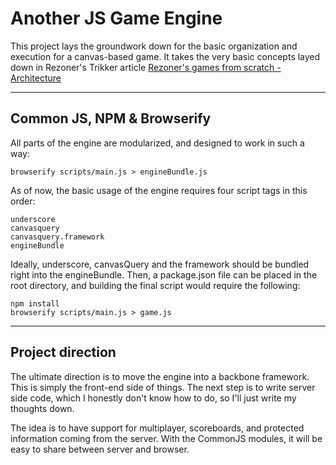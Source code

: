 Another JS Game Engine
======================

This project lays the groundwork down for the basic organization
and execution for a canvas-based game. It takes the very basic concepts
layed down in Rezoner's Trikker article
[Rezoner's games from scratch - Architecture](http://trickkr.com/item/66/rezoners-games-from-scratch-architecture)

***

Common JS, NPM & Browserify
----------------------------------

All parts of the engine are modularized, and designed to work in such a way:

    browserify scripts/main.js > engineBundle.js

As of now, the basic usage of the engine requires four script tags in this order:

    underscore
    canvasquery
    canvasquery.framework
    engineBundle

Ideally, underscore, canvasQuery and the framework should be bundled right into the engineBundle.
Then, a package.json file can be placed in the root directory, and building the final script would require the following:

    npm install
    browserify scripts/main.js > game.js

***

Project direction
-----------------

The ultimate direction is to move the engine into a backbone framework. This is simply the front-end side of things.
The next step is to write server side code, which I honestly don't know how to do, so I'll just write my thoughts down.

The idea is to have support for multiplayer, scoreboards, and protected information coming from the server. With the
CommonJS modules, it will be easy to share between server  and browser.